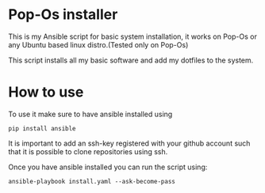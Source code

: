 # Pop-Os installer
This is my Ansible script for basic system installation, it works on Pop-Os
or any Ubuntu based linux distro.(Tested only on Pop-Os)

This script installs all my basic software and add my dotfiles to the
system.

# How to use
To use it make sure to have ansible installed using
```
pip install ansible
```

It is important to add an ssh-key registered with your github account such
that it is possible to clone repositories using ssh.

Once you have ansible installed you can run the script using:
```
ansible-playbook install.yaml --ask-become-pass
```
